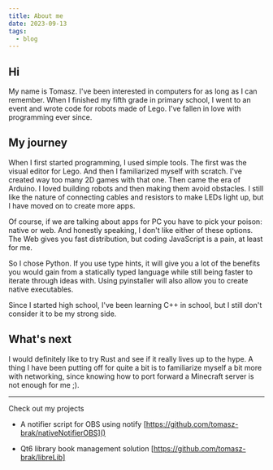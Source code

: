 ```yaml
---
title: About me
date: 2023-09-13
tags:
  - blog
---
```


## Hi

My name is Tomasz. I've been interested in computers for as long as I can remember. When I finished my fifth grade in primary school, I went to an event and wrote code for robots made of Lego. I've fallen in love with programming ever since.

## My journey

When I first started programming, I used simple tools. The first was the visual editor for Lego. And then I familiarized myself with scratch. I've created way too many 2D games with that one. Then came the era of Arduino. I loved building robots and then making them avoid obstacles. I still like the nature of connecting cables and resistors to make LEDs light up, but I have moved on to create more apps.

Of course, if we are talking about apps for PC you have to pick your poison: native or web. And honestly speaking, I don't like either of these options. The Web gives you fast distribution, but coding JavaScript is a pain, at least for me.

So I chose Python. If you use type hints, it will give you a lot of the benefits you would gain from a statically typed language while still being faster to iterate through ideas with. Using pyinstaller will also allow you to create native executables.

Since I started high school, I've been learning C++ in school, but I still don't consider it to be my strong side.

## What's next

I would definitely like to try Rust and see if it really lives up to the hype. A thing I have been putting off for quite a bit is to familiarize myself a bit more with networking, since knowing how to port forward a Minecraft server is not enough for me ;).

---

Check out my projects

- A notifier script for OBS using notify [https://github.com/tomasz-brak/nativeNotifierOBS]()

- Qt6 library book management solution [https://github.com/tomasz-brak/libreLib]
